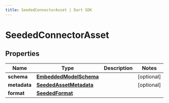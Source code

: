 ```yaml
---
title: SeededConnectorAsset | Dart SDK
---
```


# SeededConnectorAsset

## Properties
Name | Type | Description | Notes
------------ | ------------- | ------------- | -------------
**schema** | [**EmbeddedModelSchema**](EmbeddedModelSchema) |  | [optional] 
**metadata** | [**SeededAssetMetadata**](SeededAssetMetadata) |  | [optional] 
**format** | [**SeededFormat**](SeededFormat) |  | 


